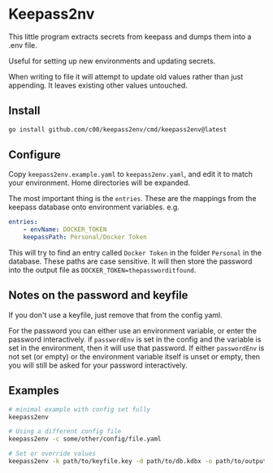 # Keepass2nv

This little program extracts secrets from keepass and dumps them into a .env file.

Useful for setting up new environments and updating secrets.

When writing to file it will attempt to update old values rather than just appending. It leaves existing other values untouched.

## Install

```sh
go install github.com/c00/keepass2env/cmd/keepass2env@latest
```

## Configure

Copy `keepass2env.example.yaml` to `keepass2env.yaml`, and edit it to match your environment. Home directories will be expanded.

The most important thing is the `entries`. These are the mappings from the keepass database onto environment variables. e.g.

```yaml
entries: 
	- envName: DOCKER_TOKEN
    keepassPath: Personal/Docker Token
```

This will try to find an entry called `Docker Token` in the folder `Personal` in the database. These paths are case sensitive. It will then store the password into the output file as `DOCKER_TOKEN=thepassworditfound`.

## Notes on the password and keyfile

If you don't use a keyfile, just remove that from the config yaml.

For the password you can either use an environment variable, or enter the password interactively. if `passwordEnv` is set in the config and the variable is set in the environment, then it will use that password. If either `passwordEnv` is not set (or empty) or the environment variable itself is unset or empty, then you will still be asked for your password interactively.

## Examples

```sh
# minimal example with config set fully
keepass2env

# Using a different config file
keepass2env -c some/other/config/file.yaml

# Set or override values
keepass2env -k path/to/keyfile.key -d path/to/db.kdbx -o path/to/output.env
```